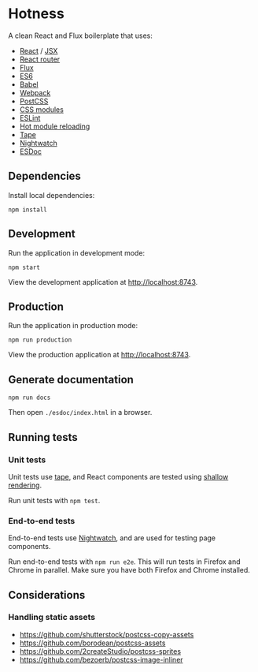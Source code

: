 # Hotness

A clean React and Flux boilerplate that uses:
- [React](https://facebook.github.io/react/) / [JSX](https://facebook.github.io/react/docs/jsx-in-depth.html)
- [React router](https://github.com/rackt/react-router)
- [Flux](https://facebook.github.io/flux/)
- [ES6](https://github.com/lukehoban/es6features)
- [Babel](https://babeljs.io/)
- [Webpack](https://webpack.github.io/)
- [PostCSS](https://github.com/postcss/postcss)
- [CSS modules](http://glenmaddern.com/articles/css-modules)
- [ESLint](http://eslint.org/)
- [Hot module reloading](http://gaearon.github.io/react-hot-loader/)
- [Tape](https://github.com/substack/tape)
- [Nightwatch](http://nightwatchjs.org/)
- [ESDoc](https://esdoc.org/)

## Dependencies

Install local dependencies:

```
npm install
```

## Development

Run the application in development mode:

```
npm start
```

View the development application at [http://localhost:8743](http://localhost:8743).

## Production

Run the application in production mode:

```
npm run production
```

View the production application at [http://localhost:8743](http://localhost:8743).

## Generate documentation

```
npm run docs
```

Then open `./esdoc/index.html` in a browser.

## Running tests

### Unit tests

Unit tests use [tape](https://github.com/substack/tape), and React components are tested using [shallow rendering](http://simonsmith.io/unit-testing-react-components-without-a-dom/).

Run unit tests with `npm test`.

### End-to-end tests

End-to-end tests use [Nightwatch](http://nightwatchjs.org/), and are used for testing page components.

Run end-to-end tests with `npm run e2e`. This will run tests in Firefox and Chrome in parallel. Make sure you have both Firefox and Chrome installed.

## Considerations

### Handling static assets
- https://github.com/shutterstock/postcss-copy-assets
- https://github.com/borodean/postcss-assets
- https://github.com/2createStudio/postcss-sprites
- https://github.com/bezoerb/postcss-image-inliner
